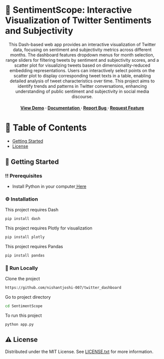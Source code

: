 # :star2: SentimentScope: Interactive Visualization of Twitter Sentiments and Subjectivity

<div align='center'>

<p>This Dash-based web app provides an interactive visualization of Twitter data, focusing on sentiment and subjectivity metrics across different months. The dashboard features dropdown menus for month selection, range sliders for filtering tweets by sentiment and subjectivity scores, and a scatter plot for visualizing tweets based on dimensionality-reduced embedding representations. Users can interactively select points on the scatter plot to display corresponding tweet texts in a table, enabling detailed analysis of tweet characteristics over time. This project aims to identify trends and patterns in Twitter conversations, enhancing understanding of public sentiment and subjectivity in social media discourse.</p>

<h4> <a href=https://twitterassignment-65fa22aca58f.herokuapp.com/>View Demo</a> <span> · </span> <a href="https://github.com/nishantjoshi-007/twitter_dashboard/blob/main/README.md"> Documentation </a> <span> · </span> <a href="https://github.com/nishantjoshi-007/twitter_dashboard/issues"> Report Bug </a> <span> · </span> <a href="https://github.com/nishantjoshi-007/twitter_dashboard/issues"> Request Feature </a> </h4>


</div>

# :notebook_with_decorative_cover: Table of Contents

- [Getting Started](#toolbox-getting-started)
- [License](#warning-license)

## :toolbox: Getting Started

### :bangbang: Prerequisites

- Install Python in your computer<a href="https://www.python.org/downloads/"> Here</a>


### :gear: Installation

This project requires Dash
```bash
pip install dash
```
This project requires Plotly for visualization
```bash
pip install plotly
```
This project requires Pandas
```bash
pip install pandas
```


### :running: Run Locally

Clone the project
```bash
https://github.com/nishantjoshi-007/twitter_dashboard
```
Go to project directory
```bash
cd SentimentScope
```
To run this project
```bash
python app.py
```


## :warning: License

Distributed under the MIT License. See <a href="https://github.com/nishantjoshi-007/twitter_dashboard/blob/main/LICENSE">LICENSE.txt</a> for more information.
